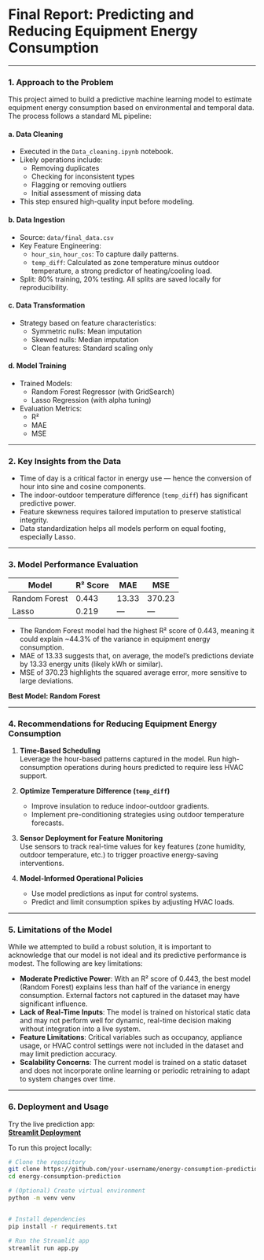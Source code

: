 # Final Report: Predicting and Reducing Equipment Energy Consumption

---

### 1. Approach to the Problem

This project aimed to build a predictive machine learning model to estimate equipment energy consumption based on environmental and temporal data. The process follows a standard ML pipeline:

#### a. Data Cleaning

* Executed in the `Data_cleaning.ipynb` notebook.
* Likely operations include:
  * Removing duplicates  
  * Checking for inconsistent types  
  * Flagging or removing outliers  
  * Initial assessment of missing data  
* This step ensured high-quality input before modeling.

#### b. Data Ingestion

* Source: `data/final_data.csv`
* Key Feature Engineering:
  * `hour_sin`, `hour_cos`: To capture daily patterns.  
  * `temp_diff`: Calculated as zone temperature minus outdoor temperature, a strong predictor of heating/cooling load.
* Split: 80% training, 20% testing. All splits are saved locally for reproducibility.

#### c. Data Transformation

* Strategy based on feature characteristics:
  * Symmetric nulls: Mean imputation  
  * Skewed nulls: Median imputation  
  * Clean features: Standard scaling only  

#### d. Model Training

* Trained Models:
  * Random Forest Regressor (with GridSearch)  
  * Lasso Regression (with alpha tuning)  
* Evaluation Metrics:
  * R²  
  * MAE  
  * MSE  

---

### 2. Key Insights from the Data

* Time of day is a critical factor in energy use — hence the conversion of hour into sine and cosine components.  
* The indoor-outdoor temperature difference (`temp_diff`) has significant predictive power.  
* Feature skewness requires tailored imputation to preserve statistical integrity.  
* Data standardization helps all models perform on equal footing, especially Lasso.  

---

### 3. Model Performance Evaluation

| Model         | R² Score | MAE   | MSE    |
| ------------- | -------- | ----- | ------ |
| Random Forest | 0.443    | 13.33 | 370.23 |
| Lasso         | 0.219    | —     | —      |

* The Random Forest model had the highest R² score of 0.443, meaning it could explain ~44.3% of the variance in equipment energy consumption.  
* MAE of 13.33 suggests that, on average, the model’s predictions deviate by 13.33 energy units (likely kWh or similar).  
* MSE of 370.23 highlights the squared average error, more sensitive to large deviations.  

**Best Model: Random Forest**

---

### 4. Recommendations for Reducing Equipment Energy Consumption

1. **Time-Based Scheduling**  
   Leverage the hour-based patterns captured in the model. Run high-consumption operations during hours predicted to require less HVAC support.

2. **Optimize Temperature Difference (`temp_diff`)**  
   * Improve insulation to reduce indoor-outdoor gradients.  
   * Implement pre-conditioning strategies using outdoor temperature forecasts.  

3. **Sensor Deployment for Feature Monitoring**  
   Use sensors to track real-time values for key features (zone humidity, outdoor temperature, etc.) to trigger proactive energy-saving interventions.

4. **Model-Informed Operational Policies**  
   * Use model predictions as input for control systems.  
   * Predict and limit consumption spikes by adjusting HVAC loads.  

---

### 5. Limitations of the Model

While we attempted to build a robust solution, it is important to acknowledge that our model is not ideal and its predictive performance is modest. The following are key limitations:

* **Moderate Predictive Power**: With an R² score of 0.443, the best model (Random Forest) explains less than half of the variance in energy consumption. External factors not captured in the dataset may have significant influence.  
* **Lack of Real-Time Inputs**: The model is trained on historical static data and may not perform well for dynamic, real-time decision making without integration into a live system.  
* **Feature Limitations**: Critical variables such as occupancy, appliance usage, or HVAC control settings were not included in the dataset and may limit prediction accuracy.  
* **Scalability Concerns**: The current model is trained on a static dataset and does not incorporate online learning or periodic retraining to adapt to system changes over time.  

---

### 6. Deployment and Usage

 Try the live prediction app:  
**[Streamlit Deployment](https://ds-intern-assignment-suraj-kumar-energy-consumption-prediction.streamlit.app/)**

To run this project locally:

```bash
# Clone the repository
git clone https://github.com/your-username/energy-consumption-prediction.git
cd energy-consumption-prediction

# (Optional) Create virtual environment
python -m venv venv


# Install dependencies
pip install -r requirements.txt

# Run the Streamlit app
streamlit run app.py
